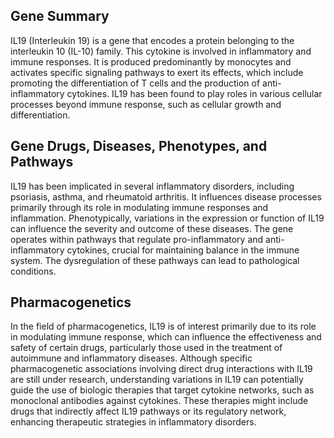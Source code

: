 ## Gene Summary
IL19 (Interleukin 19) is a gene that encodes a protein belonging to the interleukin 10 (IL-10) family. This cytokine is involved in inflammatory and immune responses. It is produced predominantly by monocytes and activates specific signaling pathways to exert its effects, which include promoting the differentiation of T cells and the production of anti-inflammatory cytokines. IL19 has been found to play roles in various cellular processes beyond immune response, such as cellular growth and differentiation.

## Gene Drugs, Diseases, Phenotypes, and Pathways
IL19 has been implicated in several inflammatory disorders, including psoriasis, asthma, and rheumatoid arthritis. It influences disease processes primarily through its role in modulating immune responses and inflammation. Phenotypically, variations in the expression or function of IL19 can influence the severity and outcome of these diseases. The gene operates within pathways that regulate pro-inflammatory and anti-inflammatory cytokines, crucial for maintaining balance in the immune system. The dysregulation of these pathways can lead to pathological conditions.

## Pharmacogenetics
In the field of pharmacogenetics, IL19 is of interest primarily due to its role in modulating immune response, which can influence the effectiveness and safety of certain drugs, particularly those used in the treatment of autoimmune and inflammatory diseases. Although specific pharmacogenetic associations involving direct drug interactions with IL19 are still under research, understanding variations in IL19 can potentially guide the use of biologic therapies that target cytokine networks, such as monoclonal antibodies against cytokines. These therapies might include drugs that indirectly affect IL19 pathways or its regulatory network, enhancing therapeutic strategies in inflammatory disorders.